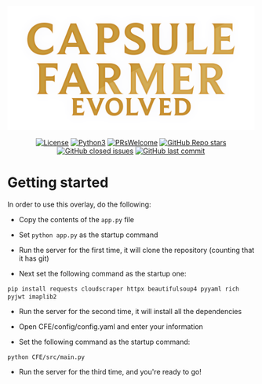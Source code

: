 ![# Capsule Farmer Evolved](https://raw.githubusercontent.com/LeagueOfPoro/CapsuleFarmerEvolved/master/.github/banner.png)

<!-- Font for banner above by Riot Games BeaufortForLoL https://brand.riotgames.com/en-us/league-of-legends/typography/ -->
<p align="center">
<a href="https://github.com/LeagueOfPoro/CapsuleFarmerEvolved/blob/master/LICENSE"><img alt="License" src="https://img.shields.io/badge/license-CC%20BY--NC--SA%204.0-orange"></a>
<a href="https://www.python.org/downloads/release/python-3100/"><img alt="Python3" src="https://img.shields.io/badge/built%20for-Python%E2%89%A53.10-red.svg?style=flat"></a>
<a href="https://github.com/LeagueOfPoro/CapsuleFarmerEvolved/pulls"><img alt="PRsWelcome" src="https://img.shields.io/badge/PRs-welcome-brightgreen.svg?style=flat"></a>
<a href="https://github.com/LeagueOfPoro/CapsuleFarmerEvolved/stargazers"><img alt="GitHub Repo stars" src="https://img.shields.io/github/stars/LeagueOfPoro/CapsuleFarmerEvolved"></a>
<a href="https://github.com/LeagueOfPoro/CapsuleFarmerEvolved/issues?q=is%3Aissue+is%3Aclosed"><img alt="GitHub closed issues" src="https://img.shields.io/github/issues-closed/LeagueOfPoro/CapsuleFarmerEvolved"></a>
<a href="https://github.com/LeagueOfPoro/CapsuleFarmerEvolved"><img alt="GitHub last commit" src="https://img.shields.io/github/last-commit/LeagueOfPoro/CapsuleFarmerEvolved"></a>
</p>

# Getting started

In order to use this overlay, do the following:

- Copy the contents of the `app.py` file
- Set `python app.py` as the startup command
- Run the server for the first time, it will clone the repository (counting that it has git)

- Next set the following command as the startup one:

```
pip install requests cloudscraper httpx beautifulsoup4 pyyaml rich pyjwt imaplib2
```

- Run the server for the second time, it will install all the dependencies

- Open CFE/config/config.yaml and enter your information
- Set the following command as the startup command:

```
python CFE/src/main.py
```

- Run the server for the third time, and you're ready to go!
